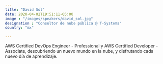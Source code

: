 ```yaml
---
title: "David Sol"
date: 2020-04-02T19:51:11-05:00
image : "/images/speakers/david_sol.jpg"
designation : "Consultor de nube pública @ T-Systems"
country: "mx"

---
```


AWS Certified DevOps Engineer - Professional y AWS Certified Developer - Associate, descubriendo un nuevo mundo en la nube, y disfrutando cada nuevo día de aprendizaje.
